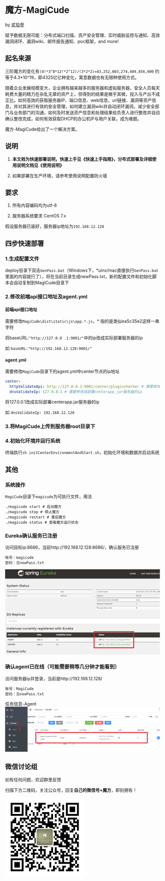 # 魔方-MagiCude

by [贰拾壹](https://github.com/er10yi )

赋予数据无限可能：分布式端口扫描、资产安全管理、实时威胁监控与通知、高效漏洞闭环、漏洞wiki、邮件报告通知、poc框架，and more!

## 起名来源

三阶魔方的变化有```(8!*3^8*12!*2^12)/(3*2*2)=43,252,003,274,489,856,000``` 约等于4.3*10^19，即4325亿亿种变化，寓意数据也有无限种使用方式。

随着企业发展规模变大，企业拥有越来越多的服务器和虚拟服务器，安全人员每天耗费大量的精力在杂乱无章的资产上，但得到的结果是微乎其微，投入与产出不成正比。如何高效的获取服务器IP、端口信息、web信息、url链接、漏洞等资产信息，并对其进行有效的安全管理，如何建立漏洞wiki并自动闭环漏洞，减少安全部门与业务部门的沟通，如何及时发送资产信息和处理结果给负责人进行整改并自动确认整改完成，如何有效获取DHCP的办公机IP与用户关联，成为难题。

魔方-MagiCude给出了一个解决方案。

## 说明

1. **本文档为快速部署说明，快速上手见《快速上手指南》，分布式部署及详细使用说明文档见《使用说明》**

2. 如果部署在生产环境，请参考使用说明配置防火墙

## 要求

1. 所有内容编码均为utf-8

2. 服务器系统要求 CentOS 7.x

假设服务器已装好，服务器ip地址为```192.168.12.128```

## 四步快速部署

### 1.生成配置文件

deploy目录下双击```GenPass.bat```（Windows下，*uinx/mac直接执行```GenPass.bat```里面的内容就行了），将在当前目录生成newPass.txt，新的配置文件和初始化脚本会自动复制到MagiCude目录下

### 2.修改前端api接口地址及agent.yml

#### 前端api接口地址

需要修改```MagiCude\dist\static\js\app.*.js```，* 指的是类似ea5c35e2这样一串字符

将baseURL:```"http://127.0.0 .1:9001/"```中的ip改成实际部署服务器的ip

如 ```baseURL:"http://192.168.12.128:9001/"```

#### agent.yml

需要修改```MagiCude```目录下的agent.yml中center节点的ip地址

```yml
center:
  httpValidateApi: http://127.0.0.1:9001/center/pluginchecker # 需要修改成部署centerapp.jar服务器的ip
  dnsValidateIp: 127.0.0.1 # 需要修改成部署centerapp.jar服务器的ip
```

将127.0.0.1改成实际部署centerapp.jar服务器的ip

如 ```dnsValidateIp: 192.168.12.128```

### 3.将MagiCude上传到服务器root目录下

### 4.初始化环境并运行系统

终端执行```sh initCenterEnvironmentAndStart.sh```，初始化环境和数据并启动系统

## 其他

### 系统操作

```MagiCude```目录下```magicude```为可执行文件，用法

```shell
./magicude start # 启动魔方
./magicude stop # 停止魔方
./magicude restart # 重启魔方
./magicude status # 查看魔方运行状态
```

### Eureka确认服务已注册

访问目标ip:8686，当前http://192.168.12.128:8686/，确认服务已注册

```
账号：magicude
密码：见newPass.txt
```

![eureka服务](./使用说明图1/eureka服务.png)

### 确认agent已在线（可能需要稍等几分钟才能看到）

访问服务器ip并登录，当前是http://192.168.12.128/

```
账号：MagiCude
密码：见newPass.txt
```

任务信息-Agent![agent在线](./使用说明图1/agent在线.png)

## 微信讨论组

如有任何问题，欢迎群里反馈

扫描下方二维码，关注公众号，回复**自己的微信号+魔方**，即刻拥有！

![qrcode_for_Septemberend](./使用说明图1/qrcode_for_Septemberend.jpg)